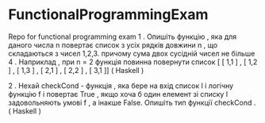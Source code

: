 # FunctionalProgrammingExam
Repo for functional programming exam
1 . Опишіть функцію , яка для даного числа n повертає список з усіх рядків довжини n , що складаються з чисел 1,2,3. причому сума двох сусідній чисел не більше 4 . Наприклад , при n = 2 функція повинна повернути список [ [ 1,1 ] , [ 1,2 ] , [ 1,3 ] , [ 2,1 ] , [ 2,2 ] , [ 3,1 ]] ( Haskell )

2 . Нехай checkCond - функція , яка бере на вхід список l і логічну функцію f і повертає True , якщо хоча б один елемент зі списку l задовольняють умові f , а інакше False. Опишіть тип функції checkCond . ( Haskell )
